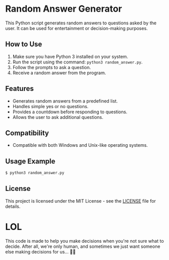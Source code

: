 # Random Answer Generator

This Python script generates random answers to questions asked by the user. It can be used for entertainment or decision-making purposes.

## How to Use

1. Make sure you have Python 3 installed on your system.
2. Run the script using the command: `python3 random_answer.py`.
3. Follow the prompts to ask a question.
4. Receive a random answer from the program.

## Features

- Generates random answers from a predefined list.
- Handles simple yes or no questions.
- Provides a countdown before responding to questions.
- Allows the user to ask additional questions.

## Compatibility

- Compatible with both Windows and Unix-like operating systems.

## Usage Example

```bash
$ python3 random_answer.py
```

## License

This project is licensed under the MIT License - see the [LICENSE](LICENSE) file for details.

# LOL

This code is made to help you make decisions when you're not sure what to decide. After all, we're only human, and sometimes we just want someone else making decisions for us... 🤷‍♂️

